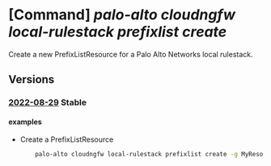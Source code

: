 # [Command] _palo-alto cloudngfw local-rulestack prefixlist create_

Create a new PrefixListResource for a Palo Alto Networks local rulestack.

## Versions

### [2022-08-29](/Resources/mgmt-plane/L3N1YnNjcmlwdGlvbnMve30vcmVzb3VyY2Vncm91cHMve30vcHJvdmlkZXJzL3BhbG9hbHRvbmV0d29ya3MuY2xvdWRuZ2Z3L2xvY2FscnVsZXN0YWNrcy97fS9wcmVmaXhsaXN0cy97fQ==/2022-08-29.xml) **Stable**

<!-- mgmt-plane /subscriptions/{}/resourcegroups/{}/providers/paloaltonetworks.cloudngfw/localrulestacks/{}/prefixlists/{} 2022-08-29 -->

#### examples

- Create a PrefixListResource
    ```bash
        palo-alto cloudngfw local-rulestack prefixlist create -g MyResourceGroup --local-rulestack-name MyLocalRulestacks --name MyPrefixlist --audit-comment "comment" --description "string" --prefix-list "1.0.0.0/24"
    ```
